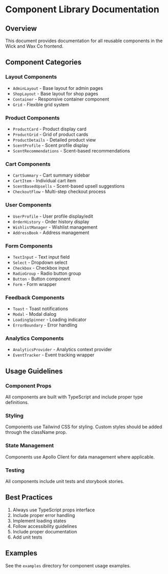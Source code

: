 # Component Library Documentation

## Overview
This document provides documentation for all reusable components in the Wick and Wax Co frontend.

## Component Categories

### Layout Components
- `AdminLayout` - Base layout for admin pages
- `ShopLayout` - Base layout for shop pages
- `Container` - Responsive container component
- `Grid` - Flexible grid system

### Product Components
- `ProductCard` - Product display card
- `ProductGrid` - Grid of product cards
- `ProductDetails` - Detailed product view
- `ScentProfile` - Scent profile display
- `ScentRecommendations` - Scent-based recommendations

### Cart Components
- `CartSummary` - Cart summary sidebar
- `CartItem` - Individual cart item
- `ScentBasedUpsells` - Scent-based upsell suggestions
- `CheckoutFlow` - Multi-step checkout process

### User Components
- `UserProfile` - User profile display/edit
- `OrderHistory` - Order history display
- `WishlistManager` - Wishlist management
- `AddressBook` - Address management

### Form Components
- `TextInput` - Text input field
- `Select` - Dropdown select
- `Checkbox` - Checkbox input
- `RadioGroup` - Radio button group
- `Button` - Button component
- `Form` - Form wrapper

### Feedback Components
- `Toast` - Toast notifications
- `Modal` - Modal dialog
- `LoadingSpinner` - Loading indicator
- `ErrorBoundary` - Error handling

### Analytics Components
- `AnalyticsProvider` - Analytics context provider
- `EventTracker` - Event tracking wrapper

## Usage Guidelines

### Component Props
All components are built with TypeScript and include proper type definitions.

### Styling
Components use Tailwind CSS for styling. Custom styles should be added through the className prop.

### State Management
Components use Apollo Client for data management where applicable.

### Testing
All components include unit tests and storybook stories.

## Best Practices
1. Always use TypeScript props interface
2. Include proper error handling
3. Implement loading states
4. Follow accessibility guidelines
5. Include proper documentation
6. Add unit tests

## Examples
See the `examples` directory for component usage examples.
